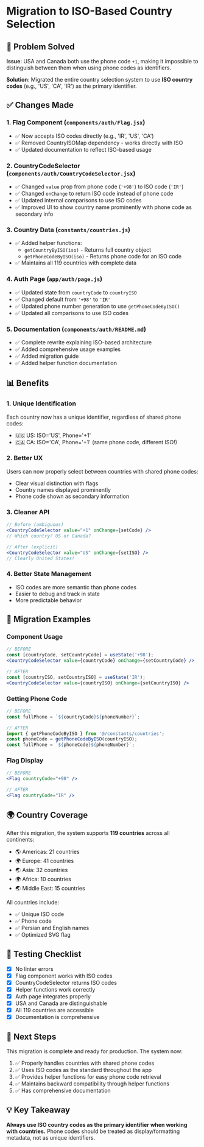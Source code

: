 # Migration to ISO-Based Country Selection

## 🎯 Problem Solved

**Issue**: USA and Canada both use the phone code `+1`, making it impossible to distinguish between them when using phone codes as identifiers.

**Solution**: Migrated the entire country selection system to use **ISO country codes** (e.g., 'US', 'CA', 'IR') as the primary identifier.

## ✅ Changes Made

### 1. Flag Component (`components/auth/Flag.jsx`)
- ✅ Now accepts ISO codes directly (e.g., 'IR', 'US', 'CA')
- ✅ Removed CountryISOMap dependency - works directly with ISO
- ✅ Updated documentation to reflect ISO-based usage

### 2. CountryCodeSelector (`components/auth/CountryCodeSelector.jsx`)
- ✅ Changed `value` prop from phone code (`'+98'`) to ISO code (`'IR'`)
- ✅ Changed `onChange` to return ISO code instead of phone code
- ✅ Updated internal comparisons to use ISO codes
- ✅ Improved UI to show country name prominently with phone code as secondary info

### 3. Country Data (`constants/countries.js`)
- ✅ Added helper functions:
  - `getCountryByISO(iso)` - Returns full country object
  - `getPhoneCodeByISO(iso)` - Returns phone code for an ISO code
- ✅ Maintains all 119 countries with complete data

### 4. Auth Page (`app/auth/page.js`)
- ✅ Updated state from `countryCode` to `countryISO`
- ✅ Changed default from `'+98'` to `'IR'`
- ✅ Updated phone number generation to use `getPhoneCodeByISO()`
- ✅ Updated all comparisons to use ISO codes

### 5. Documentation (`components/auth/README.md`)
- ✅ Complete rewrite explaining ISO-based architecture
- ✅ Added comprehensive usage examples
- ✅ Added migration guide
- ✅ Added helper function documentation

## 📊 Benefits

### 1. **Unique Identification**
Each country now has a unique identifier, regardless of shared phone codes:
- 🇺🇸 US: ISO='US', Phone='+1'
- 🇨🇦 CA: ISO='CA', Phone='+1' (same phone code, different ISO!)

### 2. **Better UX**
Users can now properly select between countries with shared phone codes:
- Clear visual distinction with flags
- Country names displayed prominently
- Phone code shown as secondary information

### 3. **Cleaner API**
```jsx
// Before (ambiguous)
<CountryCodeSelector value="+1" onChange={setCode} />
// Which country? US or Canada?

// After (explicit)
<CountryCodeSelector value="US" onChange={setISO} />
// Clearly United States!
```

### 4. **Better State Management**
- ISO codes are more semantic than phone codes
- Easier to debug and track in state
- More predictable behavior

## 🔄 Migration Examples

### Component Usage
```jsx
// BEFORE
const [countryCode, setCountryCode] = useState('+98');
<CountryCodeSelector value={countryCode} onChange={setCountryCode} />

// AFTER  
const [countryISO, setCountryISO] = useState('IR');
<CountryCodeSelector value={countryISO} onChange={setCountryISO} />
```

### Getting Phone Code
```jsx
// BEFORE
const fullPhone = `${countryCode}${phoneNumber}`;

// AFTER
import { getPhoneCodeByISO } from '@/constants/countries';
const phoneCode = getPhoneCodeByISO(countryISO);
const fullPhone = `${phoneCode}${phoneNumber}`;
```

### Flag Display
```jsx
// BEFORE
<Flag countryCode="+98" />

// AFTER
<Flag countryCode="IR" />
```

## 🌍 Country Coverage

After this migration, the system supports **119 countries** across all continents:

- 🌎 Americas: 21 countries
- 🌍 Europe: 41 countries  
- 🌏 Asia: 32 countries
- 🌍 Africa: 10 countries
- 🌏 Middle East: 15 countries

All countries include:
- ✅ Unique ISO code
- ✅ Phone code
- ✅ Persian and English names
- ✅ Optimized SVG flag

## 🧪 Testing Checklist

- [x] No linter errors
- [x] Flag component works with ISO codes
- [x] CountryCodeSelector returns ISO codes
- [x] Helper functions work correctly
- [x] Auth page integrates properly
- [x] USA and Canada are distinguishable
- [x] All 119 countries are accessible
- [x] Documentation is comprehensive

## 🚀 Next Steps

This migration is complete and ready for production. The system now:
1. ✅ Properly handles countries with shared phone codes
2. ✅ Uses ISO codes as the standard throughout the app
3. ✅ Provides helper functions for easy phone code retrieval
4. ✅ Maintains backward compatibility through helper functions
5. ✅ Has comprehensive documentation

## 💡 Key Takeaway

**Always use ISO country codes as the primary identifier when working with countries.** Phone codes should be treated as display/formatting metadata, not as unique identifiers.

